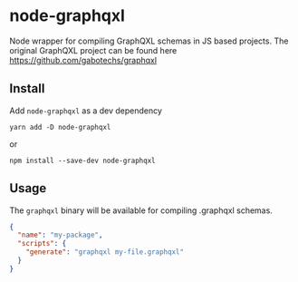 # node-graphqxl

Node wrapper for compiling GraphQXL schemas in JS based projects. The original GraphQXL
project can be found here https://github.com/gabotechs/graphqxl

## Install

Add `node-graphqxl` as a dev dependency

```shell
yarn add -D node-graphqxl
```
or
```shell
npm install --save-dev node-graphqxl
```

## Usage

The `graphqxl` binary will be available for compiling .graphqxl schemas.

```json
{
  "name": "my-package",
  "scripts": {
    "generate": "graphqxl my-file.graphqxl"
  }
}
```
